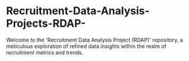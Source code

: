 # Recruitment-Data-Analysis-Projects-RDAP-
Welcome to the 'Recruitment Data Analysis Project (RDAP)' repository, a meticulous exploration of refined data insights within the realm of recruitment metrics and trends. 

